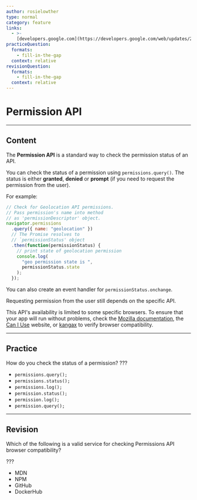 ```yaml
---
author: rosielowther
type: normal
category: feature
links:
  - >-
    [developers.google.com](https://developers.google.com/web/updates/2015/04/permissions-api-for-the-web){website}
practiceQuestion:
  formats:
    - fill-in-the-gap
  context: relative
revisionQuestion:
  formats:
    - fill-in-the-gap
  context: relative
---
```


# Permission API


---

## Content

The **Permission API** is a standard way to check the permission status of an API.

You can check the status of a permission using `permissions.query()`. The status is either **granted**, **denied** or **prompt** (if you need to request the permission from the user).

For example:

```js
// Check for Geolocation API permissions.
// Pass permission's name into method
// as 'permissionDescriptor' object.
navigator.permissions
  .query({ name: "geolocation" })
  // The Promise resolves to
  // `permissionStatus' object
  .then(function(permissionStatus) {
    // print state of geolocation permission
    console.log(
      "geo permission state is ",
      permissionStatus.state
    );
  });
```

You can also create an event handler for `permissionStatus.onchange`.

Requesting permission from the user still depends on the specific API.

This API's availability is limited to some specific browsers. To ensure that your app will run without problems, check the [Mozilla documentation](https://developer.mozilla.org/en-US/docs/Web/API/Permissions_API#Permissions_interface), the [Can I Use](https://caniuse.com/#feat=permissions-api) website, or [kangax](https://kangax.github.io/) to verify browser compatibility.


---

## Practice

How do you check the status of a permission? ???

- `permissions.query();`
- `permissions.status();`
- `permissions.log();`
- `permission.status();`
- `permission.log();`
- `permission.query();`


---

## Revision

Which of the following is a valid service for checking Permissions API browser compatibility?

???

- MDN
- NPM
- GitHub
- DockerHub
 
